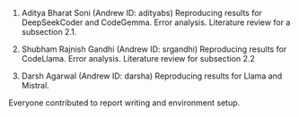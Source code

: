 

1. Aditya Bharat Soni (Andrew ID: adityabs)
Reproducing results for DeepSeekCoder and CodeGemma. Error analysis. Literature review for a subsection 2.1.

2. Shubham Rajnish Gandhi (Andrew ID: srgandhi)
Reproducing results for CodeLlama. Error analysis. Literature review for subsection 2.2

3. Darsh Agarwal (Andrew ID: darsha)
Reproducing results for Llama and Mistral.

Everyone contributed to report writing and environment setup.